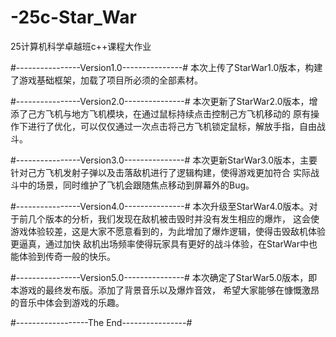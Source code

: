 # -25c-Star_War
25计算机科学卓越班c++课程大作业

#----------------Version1.0---------------#
本次上传了StarWar1.0版本，构建了游戏基础框架，加载了项目所必须的全部素材。

#----------------Version2.0---------------#
本次更新了StarWar2.0版本，增添了己方飞机与地方飞机模块，在通过鼠标持续点击控制己方飞机移动的
原有操作下进行了优化，可以仅仅通过一次点击将己方飞机锁定鼠标，解放手指，自由战斗。

#----------------Version3.0---------------#
本次更新StarWar3.0版本，主要针对己方飞机发射子弹以及击落敌机进行了逻辑构建，使得游戏更加符合
实际战斗中的场景，同时维护了飞机会跟随焦点移动到屏幕外的Bug。

#----------------Version4.0---------------#
本次升级至StarWar4.0版本。对于前几个版本的分析，我们发现在敌机被击毁时并没有发生相应的爆炸，
这会使游戏体验较差，这是大家不愿意看到的，为此增加了爆炸逻辑，使得击毁敌机体验更逼真，通过加快
敌机出场频率使得玩家具有更好的战斗体验，在StarWar中也能体验到传奇一般的快乐。

#----------------Version5.0---------------#
本次确定了StarWar5.0版本，即本游戏的最终发布版。添加了背景音乐以及爆炸音效，
希望大家能够在慷慨激昂的音乐中体会到游戏的乐趣。

#------------------The End----------------#
